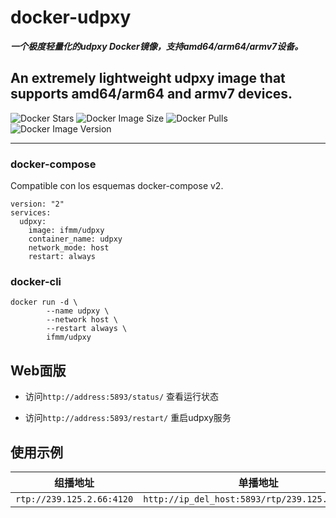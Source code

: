 # docker-udpxy

***一个极度轻量化的udpxy Docker镜像，支持amd64/arm64/armv7设备。***

## An extremely lightweight udpxy image that supports amd64/arm64 and armv7 devices.

![Docker Stars](https://img.shields.io/docker/stars/ifmm/udpxy)
 ![Docker Image Size](https://img.shields.io/docker/image-size/ifmm/udpxy) ![Docker Pulls](https://img.shields.io/docker/pulls/ifmm/udpxy) ![Docker Image Version](https://img.shields.io/docker/v/ifmm/udpxy)

---

### docker-compose

Compatible con los esquemas docker-compose v2.

```
version: "2"
services:
  udpxy:
    image: ifmm/udpxy
    container_name: udpxy
    network_mode: host
    restart: always
```

### docker-cli

```
docker run -d \
        --name udpxy \
        --network host \
        --restart always \
        ifmm/udpxy
```

## Web面版

- 访问``http://address:5893/status/`` 查看运行状态

- 访问``http://address:5893/restart/`` 重启udpxy服务

## 使用示例

| 组播地址 | 单播地址 |
| ------ | ------ |
| `rtp://239.125.2.66:4120` | `http://ip_del_host:5893/rtp/239.125.2.66:4120` |
